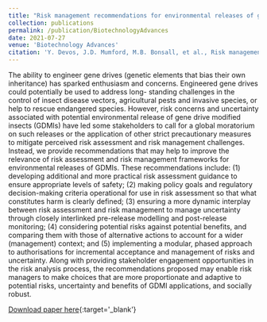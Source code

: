 ```yaml
---
title: "Risk management recommendations for environmental releases of gene drive modified insects"
collection: publications
permalink: /publication/BiotechnologyAdvances
date: 2021-07-27
venue: 'Biotechnology Advances'
citation: 'Y. Devos, J.D. Mumford, M.B. Bonsall, et al., Risk management recommendations for environmental releases of gene drive modified insects, Biotechnology Advances (2018), [https://doi.org/10.1016/j.biotechadv.2021.107807']
---
```


The ability to engineer gene drives (genetic elements that bias their own inheritance) has sparked enthusiasm and concerns. Engineered gene drives could potentially be used to address long- standing challenges in the control of insect disease vectors, agricultural pests and invasive species, or help to rescue endangered species. However, risk concerns and uncertainty associated with potential environmental release of gene drive modified insects (GDMIs) have led some stakeholders to call for a global moratorium on such releases or the application of other strict precautionary measures to mitigate perceived risk assessment and risk management challenges. Instead, we provide recommendations that may help to improve the relevance of risk assessment and risk management frameworks for environmental releases of GDMIs. These recommendations include: (1) developing additional and more practical risk assessment guidance to ensure appropriate levels of safety; (2) making policy goals and regulatory decision-making criteria operational for use in risk assessment so that what constitutes harm is clearly defined; (3) ensuring a more dynamic interplay between risk assessment and risk management to manage uncertainty through closely interlinked pre-release modelling and post-release monitoring; (4) considering potential risks against potential benefits, and comparing them with those of alternative actions to account for a wider (management) context; and (5) implementing a modular, phased approach to authorisations for incremental acceptance and management of risks and uncertainty. Along with providing stakeholder engagement opportunities in the risk analysis process, the recommendations proposed may enable risk managers to make choices that are more proportionate and adaptive to potential risks, uncertainty and benefits of GDMI applications, and socially robust.

[Download paper here](https://www.sciencedirect.com/science/article/pii/S0734975021001130?via%3Dihub){:target='_blank'}

